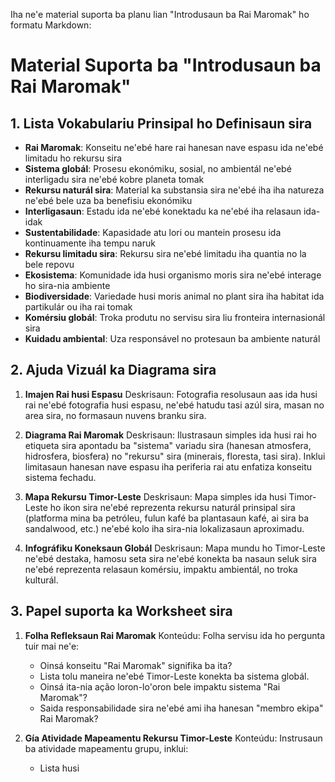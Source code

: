 Iha ne'e material suporta ba planu lian "Introdusaun ba Rai Maromak" ho formatu Markdown:

# Material Suporta ba "Introdusaun ba Rai Maromak"

## 1. Lista Vokabulariu Prinsipal ho Definisaun sira

- **Rai Maromak**: Konseitu ne'ebé hare rai hanesan nave espasu ida ne'ebé limitadu ho rekursu sira
- **Sistema globál**: Prosesu ekonómiku, sosial, no ambientál ne'ebé interligadu sira ne'ebé kobre planeta tomak
- **Rekursu naturál sira**: Material ka substansia sira ne'ebé iha iha natureza ne'ebé bele uza ba benefisiu ekonómiku
- **Interligasaun**: Estadu ida ne'ebé konektadu ka ne'ebé iha relasaun ida-idak
- **Sustentabilidade**: Kapasidade atu lori ou mantein prosesu ida kontinuamente iha tempu naruk
- **Rekursu limitadu sira**: Rekursu sira ne'ebé limitadu iha quantia no la bele repovu
- **Ekosistema**: Komunidade ida husi organismo moris sira ne'ebé interage ho sira-nia ambiente
- **Biodiversidade**: Variedade husi moris animal no plant sira iha habitat ida partikulár ou iha rai tomak
- **Komérsiu globál**: Troka produtu no servisu sira liu fronteira internasionál sira
- **Kuidadu ambiental**: Uza responsável no protesaun ba ambiente naturál

## 2. Ajuda Vizuál ka Diagrama sira

1. **Imajen Rai husi Espasu**
   Deskrisaun: Fotografia resolusaun aas ida husi rai ne'ebé fotografia husi espasu, ne'ebé hatudu tasi azúl sira, masan no area sira, no formasaun nuvens branku sira.

2. **Diagrama Rai Maromak**
   Deskrisaun: Ilustrasaun simples ida husi rai ho etiqueta sira apontadu ba "sistema" variadu sira (hanesan atmosfera, hidrosfera, biosfera) no "rekursu" sira (minerais, floresta, tasi sira). Inklui limitasaun hanesan nave espasu iha periferia rai atu enfatiza konseitu sistema fechadu.

3. **Mapa Rekursu Timor-Leste**
   Deskrisaun: Mapa simples ida husi Timor-Leste ho ikon sira ne'ebé reprezenta rekursu naturál prinsipal sira (platforma mina ba petróleu, fulun kafé ba plantasaun kafé, ai sira ba sandalwood, etc.) ne'ebé kolo iha sira-nia lokalizasaun aproximadu.

4. **Infográfiku Koneksaun Globál**
   Deskrisaun: Mapa mundu ho Timor-Leste ne'ebé destaka, hamosu seta sira ne'ebé konekta ba nasaun seluk sira ne'ebé reprezenta relasaun komérsiu, impaktu ambientál, no troka kulturál.

## 3. Papel suporta ka Worksheet sira

1. **Folha Refleksaun Rai Maromak**
   Konteúdu: Folha servisu ida ho pergunta tuir mai ne'e:
   - Oinsá konseitu "Rai Maromak" signifika ba ita?
   - Lista tolu maneira ne'ebé Timor-Leste konekta ba sistema globál.
   - Oinsá ita-nia ação loron-lo'oron bele impaktu sistema "Rai Maromak"?
   - Saida responsabilidade sira ne'ebé ami iha hanesan "membro ekipa" Rai Maromak?

2. **Gía Atividade Mapeamentu Rekursu Timor-Leste**
   Konteúdu: Instrusaun ba atividade mapeamentu grupu, inklui:
   - Lista husi